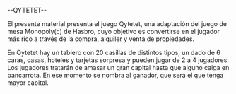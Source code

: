 
--QYTETET--


El presente material presenta el juego Qytetet, una adaptación del juego de mesa Monopoly(c) de Hasbro, cuyo objetivo es convertirse en el jugador más rico a través de la compra, alquiler y venta de propiedades.

En Qytetet hay un tablero con 20 casillas de distintos tipos, un dado de 6 caras, casas, hoteles y tarjetas sorpresa y pueden jugar de 2 a 4 jugadores. Los jugadores tratarán de amasar un gran capital hasta que alguno caiga en bancarrota. En ese momento se nombra al ganador, que será el que tenga mayor capital.

